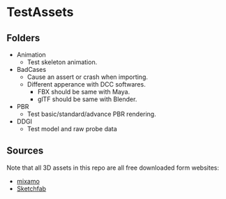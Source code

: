 # TestAssets

## Folders
* Animation
	* Test skeleton animation.
* BadCases
	* Cause an assert or crash when importing.
	* Different apperance with DCC softwares.
		* FBX should be same with Maya.
		* glTF should be same with Blender.
* PBR
	* Test basic/standard/advance PBR rendering.
* DDGI
	* Test model and raw probe data
## Sources
Note that all 3D assets in this repo are all free downloaded form websites:
* [mixamo](https://www.mixamo.com/)
* [Sketchfab](https://sketchfab.com/)
